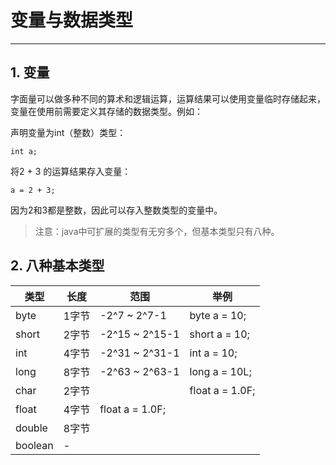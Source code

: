 # 变量与数据类型

***

## 1. 变量
字面量可以做多种不同的算术和逻辑运算，运算结果可以使用变量临时存储起来，变量在使用前需要定义其存储的数据类型。例如：

声明变量为int（整数）类型：
```
int a;
```

将2 + 3 的运算结果存入变量：
```
a = 2 + 3;
```
因为2和3都是整数，因此可以存入整数类型的变量中。

> 注意：java中可扩展的类型有无穷多个，但基本类型只有八种。

## 2. 八种基本类型

| 类型 | 长度 | 范围 | 举例 |
|---|---|---|---|
| byte | 1字节  | -2^7 ~ 2^7-1 | byte a = 10; |
| short | 2字节  | -2^15 ~ 2^15-1 | short a = 10; |
| int | 4字节  | -2^31 ~ 2^31-1 | int a = 10; |
| long | 8字节  | -2^63 ~ 2^63-1 | long a = 10L; |
| char | 2字节  |   | float a = 1.0F; |
| float | 4字节  | float a = 1.0F; |
| double | 8字节  |   | |
| boolean  | -  |   | |
